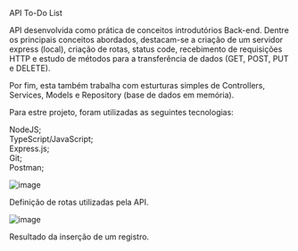 API To-Do List

API desenvolvida como prática de conceitos introdutórios Back-end.
Dentre os principais conceitos abordados, destacam-se a criação de um servidor express (local), criação de rotas, status code, recebimento de requisições HTTP e estudo de métodos para a transferência de dados (GET, POST, PUT e DELETE).

Por fim, esta também trabalha com esturturas simples de Controllers, Services, Models e Repository (base de dados em memória).

Para estre projeto, foram utilizadas as seguintes tecnologias:

NodeJS; <br>
TypeScript/JavaScript; <br>
Express.js; <br>
Git; <br>
Postman; <br>

![image](https://github.com/user-attachments/assets/a6e30fb5-3073-461b-99ac-dffc05f39bff)

Definição de rotas utilizadas pela API.

![image](https://github.com/user-attachments/assets/be5a7b93-3164-416d-ae5e-53706d50fcbb)

Resultado da inserção de um registro.


